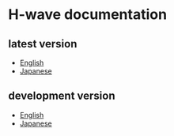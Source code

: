 # H-wave documentation

## latest version

- [English](https://issp-center-dev.github.io/H-wave/manual/main/en/html/index.html)
- [Japanese](https://issp-center-dev.github.io/H-wave/manual/main/ja/html/index.html)

## development version

- [English](https://issp-center-dev.github.io/H-wave/manual/develop/en/html/index.html)
- [Japanese](https://issp-center-dev.github.io/H-wave/manual/develop/ja/html/index.html)
